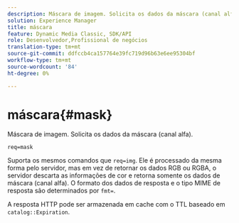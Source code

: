 ```yaml
---
description: Máscara de imagem. Solicita os dados da máscara (canal alfa).
solution: Experience Manager
title: máscara
feature: Dynamic Media Classic, SDK/API
role: Desenvolvedor,Profissional de negócios
translation-type: tm+mt
source-git-commit: ddfccb4ca157764e39fc719d96b63e6ee95304bf
workflow-type: tm+mt
source-wordcount: '84'
ht-degree: 0%

---
```



# máscara{#mask}

Máscara de imagem. Solicita os dados da máscara (canal alfa).

`req=mask`

Suporta os mesmos comandos que `req=img`. Ele é processado da mesma forma pelo servidor, mas em vez de retornar os dados RGB ou RGBA, o servidor descarta as informações de cor e retorna somente os dados de máscara (canal alfa). O formato dos dados de resposta e o tipo MIME de resposta são determinados por `fmt=`.

A resposta HTTP pode ser armazenada em cache com o TTL baseado em `catalog::Expiration`.
